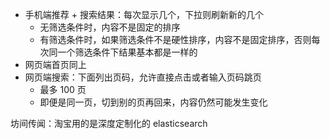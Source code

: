 - 手机端推荐 + 搜索结果：每次显示几个，下拉则刷新新的几个
	- 无筛选条件时，内容不是固定的排序
	- 有筛选条件时，如果筛选条件不是硬性排序，内容不是固定排序，否则每次同一个筛选条件下结果基本都是一样的
- 网页端首页同上
- 网页端搜索：下面列出页码，允许直接点击或者输入页码跳页
	- 最多 100 页
	- 即便是同一页，切到别的页再回来，内容仍然可能发生变化

坊间传闻：淘宝用的是深度定制化的 elasticsearch
